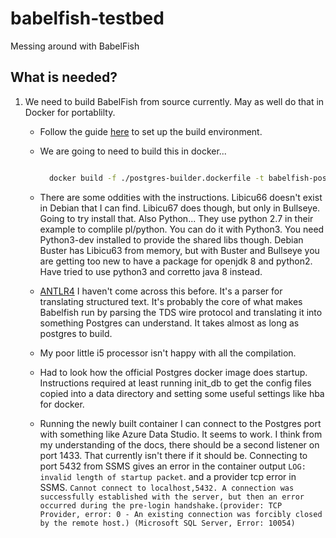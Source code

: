 # babelfish-testbed

Messing around with BabelFish

## What is needed?

1. We need to build BabelFish from source currently. May as well do that in Docker for portablilty.
    - Follow the guide [here](https://babelfishpg.org/docs/installation/compiling-babelfish-from-source/) to set up the build environment.
    - We are going to need to build this in docker...

      ``` bash

        docker build -f ./postgres-builder.dockerfile -t babelfish-postgres .

      ```

    - There are some oddities with the instructions. Libicu66 doesn't exist in Debian that I can find. Libicu67 does though, but only in Bullseye. Going to try install that. Also Python... They use python 2.7 in their example to complile pl/python. You can do it with Python3. You need Python3-dev installed to provide the shared libs though. Debian Buster has Libicu63 from memory, but with Buster and Bullseye you are getting too new to have a package for openjdk 8 and python2. Have tried to use python3 and corretto java 8 instead.
    - [ANTLR4](https://github.com/antlr/antlr4) I haven't come across this before. It's a parser for translating structured text. It's probably the core of what makes Babelfish run by parsing the TDS wire protocol and translating it into something Postgres can understand. It takes almost as long as postgres to build.
    - My poor little i5 processor isn't happy with all the compilation.
    - Had to look how the official Postgres docker image does startup. Instructions required at least running init_db to get the config files copied into a data directory and setting some useful settings like hba for docker.
    - Running the newly built container I can connect to the Postgres port with something like Azure Data Studio. It seems to work. I think from my understanding of the docs, there should be a second listener on port 1433. That currently isn't there if it should be. Connecting to port 5432 from SSMS gives an error in the container output `LOG:  invalid length of startup packet`. and a provider tcp error in SSMS. `Cannot connect to localhost,5432. A connection was successfully established with the server, but then an error occurred during the pre-login handshake.(provider: TCP Provider, error: 0 - An existing connection was forcibly closed by the remote host.) (Microsoft SQL Server, Error: 10054)`
